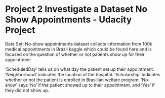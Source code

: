 # Project 2 Investigate a Dataset No Show Appointments - Udacity Project

Data Set: No-show appointments dataset collects information from 100k medical appointments in Brazil kaggle which could be found here and is focused on the question of whether or not patients show up for their appointment

‘ScheduledDay’ tells us on what day the patient set up their appointment.
‘Neighborhood’ indicates the location of the hospital.
‘Scholarship’ indicates whether or not the patient is enrolled in Brasilian welfare program.
‘No-show’ says ‘No’ if the patient showed up to their appointment, and ‘Yes’ if they did not show up.

